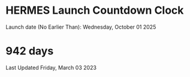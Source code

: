 # HERMES Launch Countdown Clock

Launch date (No Earlier Than): Wednesday, October 01 2025
# 942 days

Last Updated Friday, March 03 2023